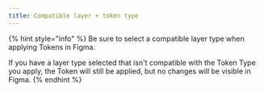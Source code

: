 ```yaml
---
title: Compatible layer + token type
---
```


{% hint style="info" %}
Be sure to select a compatible layer type when applying Tokens in Figma.

If you have a layer type selected that isn't compatible with the Token Type you apply, the Token will still be applied, but no changes will be visible in Figma.&#x20;
{% endhint %}
